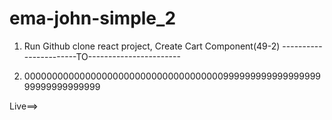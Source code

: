 # ema-john-simple_2

1. Run Github clone react project, Create Cart Component(49-2)
   -----------------------TO-----------------------

2. 00000000000000000000000000000000000099999999999999999999999999999999

Live==>
